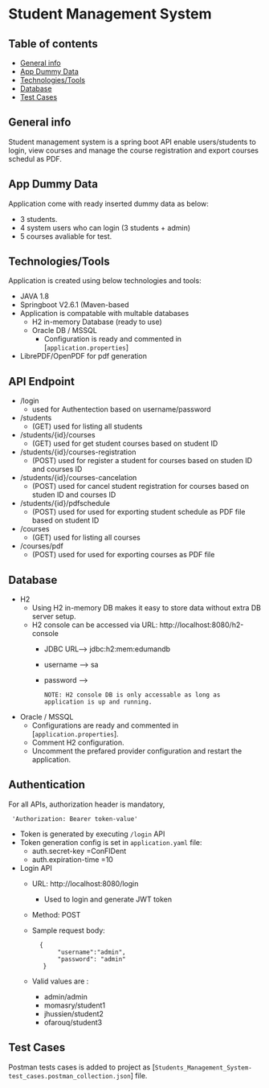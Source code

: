 # Student Management System


## Table of contents
* [General info](#general-info)
* [App Dummy Data](#app-dummy-data)
* [Technologies/Tools](#technologiestools)
* [Database](#database)
* [Test Cases](#test-cases)

    



## General info
Student management system is a spring boot API enable users/students to login, view courses and manage the course registration and export courses schedul as PDF.



## App Dummy Data
Application come with ready inserted dummy data as below:
* 3 students.
* 4 system users who can login (3 students + admin)
* 5 courses avaliable for test.
## Technologies/Tools
Application is created using below technologies and tools:
* JAVA 1.8
* Springboot V2.6.1 (Maven-based
* Application is compatable with multable databases
	- H2 in-memory Database (ready to use)
	- Oracle DB / MSSQL
		* Configuration is ready and commented in [`application.properties`]
* LibrePDF/OpenPDF for pdf generation 
	
## API Endpoint
* /login 
  - used for Authentection based on username/password
* /students
  - (GET) used for listing all students
* /students/{id}/courses
   - (GET) used for get student courses based on student ID
* /students/{id}/courses-registration
  - (POST) used for register a student for courses based on studen ID and courses ID
* /students/{id}/courses-cancelation
  - (POST) used for cancel student registration for courses based on studen ID and courses ID
* /students/{id}/pdfschedule
  - (POST) used for used for exporting student schedule as PDF file based on student ID
* /courses
  - (GET) used for listing all courses
* /courses/pdf
  - (POST) used for used for exporting courses as PDF file


## Database
* H2
    - Using H2 in-memory DB makes it easy to store data without extra DB server setup.
    - H2 console can be accessed via URL: http://localhost:8080/h2-console
      - JDBC URL--> jdbc:h2:mem:edumandb 
      - username --> sa
      - password -->
    
        `NOTE: H2 console DB is only accessable as long as application is up and running.`
* Oracle / MSSQL
    - Configurations are ready and commented in [`application.properties`].
    - Comment H2 configuration.
    - Uncomment the prefared provider configuration and restart the application.



## Authentication
For all APIs, authorization header is mandatory,

` 'Authorization: Bearer token-value'`

* Token is generated by executing `/login` API
* Token generation config is set in `application.yaml` file:
    - auth.secret-key =ConFIDent
    - auth.expiration-time =10
* Login API
    - URL: http://localhost:8080/login
        - Used to login and generate JWT token
    - Method: POST
    - Sample request body:
                
            {
                 "username":"admin",
                 "password": "admin"
             }
    - Valid values are : 
        - admin/admin
        - momasry/student1
        - jhussien/student2
        - ofarouq/student3


## Test Cases

Postman tests cases is added to project as [`Students_Management_System-test_cases.postman_collection.json`] file.

